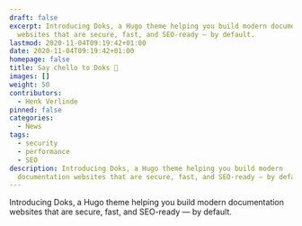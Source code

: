 ```yaml
---
draft: false
excerpt: Introducing Doks, a Hugo theme helping you build modern documentation
  websites that are secure, fast, and SEO-ready — by default.
lastmod: 2020-11-04T09:19:42+01:00
date: 2020-11-04T09:19:42+01:00
homepage: false
title: Say chello to Doks 👋
images: []
weight: 50
contributors:
  - Henk Verlinde
pinned: false
categories:
  - News
tags:
  - security
  - performance
  - SEO
description: Introducing Doks, a Hugo theme helping you build modern
  documentation websites that are secure, fast, and SEO-ready — by default.
---
```


Introducing Doks, a Hugo theme helping you build modern documentation websites that are secure, fast, and SEO-ready — by default.

